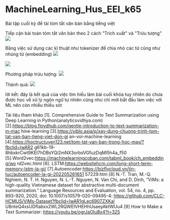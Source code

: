 # MachineLearning_Hus_EEI_k65
Bài tập cuối kỳ đề tài tóm tắt văn bản bằng tiếng việt

Tiếp cận bài toán tóm tắt văn bản theo 2 cách "Trích xuất" và "Trừu tượng"
<img src="https://github.com/paintOfUs/MachineLearning_Hus_EEI_k65/blob/main/img_for_readme/2.png">

Bằng việc sử dụng các kĩ thuật như tokenizer để chia nhỏ các từ cũng như nhúng từ (embedding)
<img src="https://github.com/paintOfUs/MachineLearning_Hus_EEI_k65/blob/main/img_for_readme/3.png">

<img src="https://github.com/paintOfUs/MachineLearning_Hus_EEI_k65/blob/main/img_for_readme/4.png">

Phương pháp trừu tượng:
<img src="https://github.com/paintOfUs/MachineLearning_Hus_EEI_k65/blob/main/img_for_readme/5.png">

Thành quả:
<img src="https://github.com/paintOfUs/MachineLearning_Hus_EEI_k65/blob/main/img_for_readme/1.png">

lời kết: đây là kết quả của việc tìm hiểu làm bài cuối khóa tuy nhiên do chưa được học về xử lý ngôn ngữ tự nhiên cũng như chỉ mới bắt đầu làm việc với ML nên còn nhiều thiếu sót

Tài liệu tham khảo
[1]. Comprehensive Guide to Text Summarization using Deep Learning in
Python(analyticsvidhya.com)
[2].https://blog.floydhub.com/gentle-introduction-to-text-summarization-in-mac
hine-learning
[3].https://viblo.asia/p/xay-dung-chuong-trinh-tom-tat-van-ban-tieng-viet-don-gi
an-voi-machine-learning
[4].https://hoctructuyen123.net/tom-tat-van-ban-trong-hoc-may/?fbclid=IwAR2
g61kb-19-8hbxkrCwt9KEI7hDBsYQi2mNX3orbsVGfuzDqMl5h4a_f50
[5].Word2vec:https://machinelearningcoban.com/tabml_book/ch_embedding/wo
rd2vec.html
[6]. LSTM:https://websitehcm.com/long-short-term-memory-lstm-la-gi/
[7].Autoencoder:https://bizflycloud.vn/tin-tuc/autoencoder-la-gi-202205261651
57229.htm
[8] N.-T. Tran, M.-Q. Nghiem, N. T. H. Nguyen, N. L.-T. Nguyen, N. Van Chi,
and D. Dinh, “ViMs: a high-quality Vietnamese dataset for abstractive
multi-document summarization.” Language Resources and Evaluation, vol. 54,
no. 4, pp. 893-920, 2020, doi: 10.1007/s10579-020-09495-4:
https://github.com/CLC-HCMUS/ViMs-Dataset?fbclid=IwAR1gLec6907ZXKal
U8nteQ4xsUDfIabxx2WL2RQWEIVHEHhUsaeyAktWUu4
[9] How to Make a Text Summarizer: https://youtu.be/ogrJaOIuBx4?t=325
